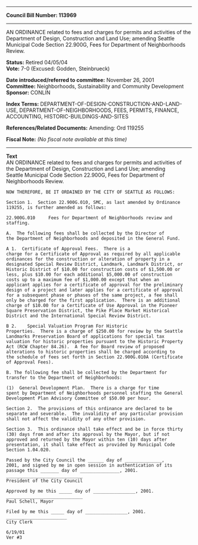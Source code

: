 * * * * *  
  
**Council Bill Number: [](#h0)[](#h2)113969**  
  
* * * * *  
  
AN ORDINANCE related to fees and charges for permits and activities of the Department of Design, Construction and Land Use; amending Seattle Municipal Code Section 22.900G, Fees for Department of Neighborhoods Review.  
  
**Status:** Retired 04/05/04   
**Vote:** 7-0 (Excused: Godden, Steinbrueck)   
  
**Date introduced/referred to committee:** November 26, 2001   
**Committee:** Neighborhoods, Sustainability and Community Development   
**Sponsor:** CONLIN   
  
**Index Terms:** DEPARTMENT-OF-DESIGN-CONSTRUCTION-AND-LAND-USE, DEPARTMENT-OF-NEIGHBORHOODS, FEES, PERMITS, FINANCE, ACCOUNTING, HISTORIC-BUILDINGS-AND-SITES  
  
**References/Related Documents:** Amending: Ord 119255  
  
**Fiscal Note:** *(No fiscal note available at this time)*  
  
* * * * *  
  
**Text**  
    AN ORDINANCE related to fees and charges for permits and activities of  
    the Department of Design, Construction and Land Use; amending  
    Seattle Municipal Code Section 22.900G, Fees for Department of  
    Neighborhoods Review.  
  
    NOW THEREFORE, BE IT ORDAINED BY THE CITY OF SEATTLE AS FOLLOWS:  
  
    Section 1.  Section 22.900G.010, SMC, as last amended by Ordinance  
    119255, is further amended as follows:  
  
    22.900G.010     Fees for Department of Neighborhoods review and  
    staffing.  
  
    A.  The following fees shall be collected by the Director of  
    the Department of Neighborhoods and deposited in the General Fund.  
  
    A 1.  Certificate of Approval Fees.  There is a  
    charge for a Certificate of Approval as required by all applicable  
    ordinances for the construction or alteration of property in a  
    designated Special Review District, Landmark, Landmark District, or  
    Historic District of $10.00 for construction costs of $1,500.00 or  
    less, plus $10.00 for each additional $5,000.00 of construction  
    costs up to a maximum fee of $1,000.00 except that when an  
    applicant applies for a certificate of approval for the preliminary  
    design of a project and later applies for a certificate of approval  
    for a subsequent phase or phases of the same project, a fee shall  
    only be charged for the first application.  There is an additional  
    charge of $10.00 for a Certificate of Use Approval in the Pioneer  
    Square Preservation District, the Pike Place Market Historical  
    District and the International Special Review District.  
  
    B 2.    Special Valuation Program For Historic  
    Properties.  There is a charge of $250.00 for review by the Seattle  
    Landmarks Preservation Board of applications for special tax  
    valuation for historic properties pursuant to the Historic Property  
    Act (RCW Chapter 84.26).  A fee for Board review of proposed  
    alterations to historic properties shall be charged according to  
    the schedule of fees set forth in Section 22.900G.010A (Certificate  
    of Approval Fees).  
  
    B. The following fee shall be collected by the Department for  
    transfer to the Department of Neighborhoods:  
  
    (1)  General Development Plan.  There is a charge for time  
    spent by Department of Neighborhoods personnel staffing the General  
    Development Plan Advisory Committee of $50.00 per hour.  
  
    Section 2.  The provisions of this ordinance are declared to be  
    separate and severable.  The invalidity of any particular provision  
    shall not affect the validity of any other provision.  
  
    Section 3.  This ordinance shall take effect and be in force thirty  
    (30) days from and after its approval by the Mayor, but if not  
    approved and returned by the Mayor within ten (10) days after  
    presentation, it shall take effect as provided by Municipal Code  
    Section 1.04.020.  
  
    Passed by the City Council the ______ day of ______________,  
    2001, and signed by me in open session in authentication of its  
    passage this _______ day of _______________, 2001.  
    _____________________________  
    President of the City Council  
  
    Approved by me this _____ day of ________________, 2001.  
    _____________________________  
    Paul Schell, Mayor  
  
    Filed by me this _____ day of ________________, 2001.  
    _______________________  
    City Clerk  
  
    6/19/01  
    Ver #3  
